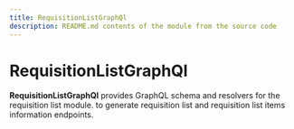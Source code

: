 ```yaml
---
title: RequisitionListGraphQl
description: README.md contents of the module from the source code
---
```


# RequisitionListGraphQl

**RequisitionListGraphQl** provides GraphQL schema and resolvers for the requisition list module.
to generate requisition list and requisition list items information endpoints.
